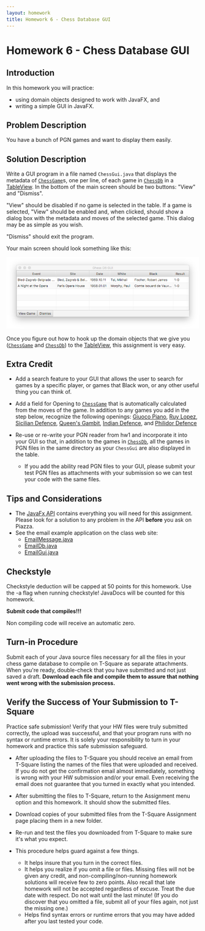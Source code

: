 ```yaml
---
layout: homework
title: Homework 6 - Chess Database GUI
---
```


# Homework 6 - Chess Database GUI

## Introduction

In this homework you will practice:

- using domain objects designed to work with JavaFX, and
- writing a simple GUI in JavaFX.

## Problem Description

You have a bunch of PGN games and want to display them easily.

## Solution Description

Write a GUI program in a file named `ChessGui.java` that displays the metadata of [`ChessGame`](ChessGame.java)s, one per line, of each game in [`ChessDb`](ChessDb.java) in a [TableView](https://docs.oracle.com/javase/8/javafx/api/javafx/scene/control/TableView.html). In the bottom of the main screen should be two buttons: "View" and "Dismiss".

"View" should be disabled if no game is selected in the table. If a game is selected, "View" should be enabled and, when clicked, should show a dialog box with the metadata and moves of the selected game. This dialog may be as simple as you wish.

"Dismiss" should exit the program.

Your main screen should look something like this:

![](chessgui.png)

Once you figure out how to hook up the domain objects that we give you ([`ChessGame`](ChessGame.java) and [`ChessDb`](ChessDb.java)) to the [TableView](https://docs.oracle.com/javase/8/javafx/api/javafx/scene/control/TableView.html), this assignment is very easy.

## Extra Credit

- Add a search feature to your GUI that allows the user to search for games by a specific player, or games that Black won, or any other useful thing you can think of.

- Add a field for Opening to [`ChessGame`](ChessGame.java) that is automatically calculated from the moves of the game. In addition to any games you add in the step below, recognize the following openings: [Giuoco Piano](https://en.wikipedia.org/wiki/Giuoco_Piano), [Ruy Lopez](https://en.wikipedia.org/wiki/Ruy_Lopez), [Sicilian Defence](https://en.wikipedia.org/wiki/Sicilian_Defence), [Queen's Gambit](https://en.wikipedia.org/wiki/Queen%27s_Gambit), [Indian Defence](https://en.wikipedia.org/wiki/Indian_Defence), and [Philidor Defence](https://en.wikipedia.org/wiki/Philidor_Defence)

- Re-use or re-write your PGN reader from hw1 and incorporate it into your GUI so that, in addition to the games in [`ChessDb`](ChessDb.java), all the games in PGN files in the same directory as your `ChessGui` are also displayed in the table.

  - If you add the ability read PGN files to your GUI, please submit your test PGN files as attachments with your submission so we can test your code with the same files.

## Tips and Considerations

- The [JavaFx API](https://docs.oracle.com/javase/8/javafx/api/index.html) contains everything you will need for this assignment. Please look for a solution to any problem in the API **before** you ask on Piazza.
- See the email example application on the class web site:
  - [EmailMessage.java](http://cs1331.gatech.edu/code/javafx/email/EmailMessage.java)
  - [EmailDb.java](http://cs1331.gatech.edu/code/javafx/email/EmailDb.java)
  - [EmailGui.java](http://cs1331.gatech.edu/code/javafx/email/EmailGui.java)


## Checkstyle

Checkstyle deduction will be capped at 50 points for this homework.
Use the -a flag when running checkstyle! JavaDocs will be counted for this homework.

**Submit code that compiles!!!**

Non compiling code will receive an automatic zero.

## Turn-in Procedure

Submit each of your Java source files necessary for all the files in your chess game database to compile on T-Square as separate attachments.  When you're ready, double-check that you have submitted and not just saved a draft. **Download each file and compile them to assure that nothing went wrong with the submission process.**

## Verify the Success of Your Submission to T-Square

Practice safe submission! Verify that your HW files were truly submitted correctly, the upload was successful, and that your program runs with no syntax or runtime errors. It is solely your responsibility to turn in your homework and practice this safe submission safeguard.

- After uploading the files to T-Square you should receive an email from T-Square listing the names of the files that were uploaded and received. If you do not get the confirmation email almost immediately, something is wrong with your HW submission and/or your email. Even receiving the email does not guarantee that you turned in exactly what you intended.
- After submitting the files to T-Square, return to the Assignment menu option and this homework. It should show the submitted files.
- Download copies of your submitted files from the T-Square Assignment page placing them in a new folder.
- Re-run and test the files you downloaded from T-Square to make sure it's what you expect.
- This procedure helps guard against a few things.

    - It helps insure that you turn in the correct files.
    - It helps you realize if you omit a file or files. Missing files will not be given any credit, and non-compiling/non-running homework solutions will receive few to zero points. Also recall that late homework will not be accepted regardless of excuse. Treat the due date with respect.  Do not wait until the last minute!
(If you do discover that you omitted a file, submit all of your files again, not just the missing one.)
    - Helps find syntax errors or runtime errors that you may have added after you last tested your code.